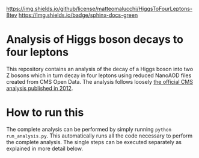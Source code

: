 https://img.shields.io/github/license/matteomalucchi/HiggsToFourLeptons-8tev
https://img.shields.io/badge/sphinx-docs-green

# Analysis of Higgs boson decays to four leptons

This repository contains an analysis of the decay of a Higgs boson into two Z bosons which in turn decay in four leptons using reduced NanoAOD files created from CMS Open Data. The analysis follows loosely [the official CMS analysis published in 2012](https://www.sciencedirect.com/science/article/pii/S0370269312008581).

# How to run this

The complete analysis can be performed by simply running `python run_analysis.py`. This automatically runs all the code necessary to perform the complete analysis. The single steps can be executed separately as explained in more detail below.


